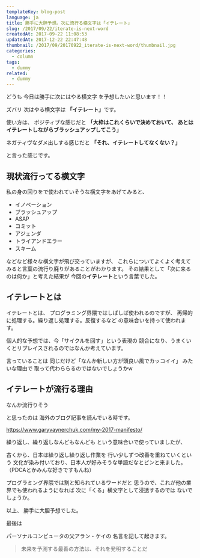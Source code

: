 ```yaml
---
templateKey: blog-post
language: ja
title: 勝手に大胆予想。次に流行る横文字は「イテレート」
slug: /2017/09/22/iterate-is-next-word
createdAt: 2017-09-22 11:08:53
updatedAt: 2017-12-22 22:47:48
thumbnail: /2017/09/20170922_iterate-is-next-word/thumbnail.jpg
categories:
  - column
tags:
  - dummy
related:
  - dummy
---
```


どうも
今日は勝手に次にはやる横文字
を予想したいと思います！！

ズバリ
次はやる横文字は
<strong>「イテレート」</strong>です。

使い方は、
ポジティブな感じだと
<strong>「大枠はこれくらいで決めておいて、
あとはイテレートしながらブラッシュアップしてこう」</strong>

ネガティヴなダメ出しする感じだと
<strong>「それ、イテレートしてなくない？」</strong>

と言った感じです。

<div class="adsense"></div>

<h2 class="chapter">現状流行ってる横文字</h2>

私の身の回りをで使われていそうな横文字をあげてみると、
<ul>
 	<li>イノベーション</li>
 	<li>ブラッシュアップ</li>
 	<li>ASAP</li>
 	<li>コミット</li>
 	<li>アジェンダ</li>
 	<li>トライアンドエラー</li>
 	<li>スキーム</li>
</ul>
などなど様々な横文字が飛び交っていますが、
これらについてよくよく考えてみると言葉の流行り廃りがあることがわかります。
その結果として「次に来るのは何か」と考えた結果が
今回の<strong>イテレート</strong>という言葉でした。

<h2 class="chapter">イテレートとは</h2>

イテレートとは、
プログラミング界隈ではしばしば使われるのですが、
再帰的に処理する。繰り返し処理する。反復するなど
の意味合いを持って使われます。

個人的な予想では、今「サイクルを回す」という表現の
競合になり、うまくいくとリプレイスされるのではなんか考えています。

言っていることは
同じだけど「なんか新しい方が頭良い風でカッコイイ」
みたいな理由で
取って代わららるのではないでしょうかw

<h2 class="chapter">イテレートが流行る理由</h2>

なんか流行りそう

と思ったのは
海外のブログ記事を読んでいる時です。

<a href="https://www.garyvaynerchuk.com/my-2017-manifesto/">https://www.garyvaynerchuk.com/my-2017-manifesto/</a>

繰り返し、繰り返しなんどもなんども
という意味合いで使っていましたが、

古くから、日本は繰り返し繰り返し作業を
行い少しずつ改善を重ねていくという
文化が染み付いており、日本人が好みそうな単語だなとピンと来ました。
（PDCAとかみんな好きですもんね）

プログラミング界隈では割と知られているワードだと
思うので、これが他の業界でも使われるようになれば
次に「くる」横文字として浸透するのでは
ないでしょうか。

以上、
勝手に大胆予想でした。

最後は

パーソナルコンピュータの父アラン・ケイの
名言を記して起きます。
<blockquote>未来を予測する最善の方法は、それを発明することだ</blockquote>

<div class="adsense"></div>
